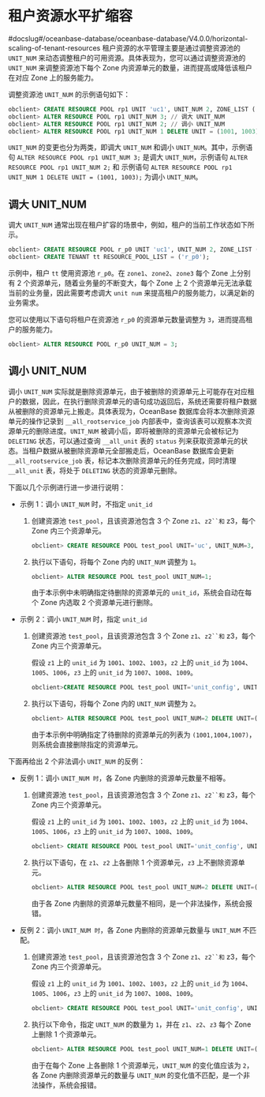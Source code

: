 # 租户资源水平扩缩容
#docslug#/oceanbase-database/oceanbase-database/V4.0.0/horizontal-scaling-of-tenant-resources
租户资源的水平管理主要是通过调整资源池的 `UNIT_NUM` 来动态调整租户的可用资源。具体表现为，您可以通过调整资源池的 `UNIT_NUM` 来调整资源池下每个 Zone 内资源单元的数量，进而提高或降低该租户在对应 Zone 上的服务能力。

调整资源池 `UNIT_NUM` 的示例语句如下：

```sql
obclient> CREATE RESOURCE POOL rp1 UNIT 'uc1', UNIT_NUM 2, ZONE_LIST ('zone1', 'zone2');
obclient> ALTER RESOURCE POOL rp1 UNIT_NUM 3; // 调大 UNIT_NUM
obclient> ALTER RESOURCE POOL rp1 UNIT_NUM 2; // 调小 UNIT_NUM
obclient> ALTER RESOURCE POOL rp1 UNIT_NUM 1 DELETE UNIT = (1001, 1003); // 指定资源单元调小 UNIT_NUM
```

`UNIT_NUM` 的变更也分为两类，即调大 `UNIT_NUM` 和调小 `UNIT_NUM`。其中，示例语句 `ALTER RESOURCE POOL rp1 UNIT_NUM 3;` 是调大 `UNIT_NUM`，示例语句 `ALTER RESOURCE POOL rp1 UNIT_NUM 2;` 和 示例语句 `ALTER RESOURCE POOL rp1 UNIT_NUM 1 DELETE UNIT = (1001, 1003);` 为调小 `UNIT_NUM`。

## 调大 UNIT_NUM

调大 `UNIT_NUM` 通常出现在租户扩容的场景中，例如，租户的当前工作状态如下所示。

```sql
obclient> CREATE RESOURCE POOL r_p0 UNIT 'uc1', UNIT_NUM 2, ZONE_LIST ('zone1', 'zone2', 'zone3');
obclient> CREATE TENANT tt RESOURCE_POOL_LIST = ('r_p0');
```

示例中，租户 `tt` 使用资源池 `r_p0`。在 `zone1`、`zone2`、`zone3` 每个 Zone 上分别有 2 个资源单元，随着业务量的不断变大，每个 Zone 上 2 个资源单元无法承载当前的业务量，因此需要考虑调大 `unit num` 来提高租户的服务能力，以满足新的业务需求。

您可以使用以下语句将租户在资源池 `r_p0` 的资源单元数量调整为 `3`，进而提高租户的服务能力。

```sql
obclient> ALTER RESOURCE POOL r_p0 UNIT_NUM = 3;
```

## 调小 UNIT_NUM

调小 `UNIT_NUM` 实际就是删除资源单元，由于被删除的资源单元上可能存在对应租户的数据，因此，在执行删除资源单元的语句成功返回后，系统还需要将租户数据从被删除的资源单元上搬走。具体表现为，OceanBase 数据库会将本次删除资源单元的操作记录到 `__all_rootservice_job` 内部表中，查询该表可以观察本次资源单元的删除进度。`UNIT_NUM` 被调小后，即将被删除的资源单元会被标记为 `DELETING` 状态，可以通过查询 `__all_unit` 表的 `status` 列来获取资源单元的状态。当租户数据从被删除资源单元全部搬走后，OceanBase 数据库会更新 `__all_rootservice_job` 表，标记本次删除资源单元的任务完成，同时清理 `__all_unit` 表，将处于 `DELETING` 状态的资源单元删除。

下面以几个示例进行进一步进行说明：

* 示例 1：调小 `UNIT_NUM` 时，不指定 `unit_id`

  1. 创建资源池 `test_pool`，且该资源池包含 3 个 Zone `z1`、`z2``和` z3，每个 Zone 内三个资源单元。

     ```sql
     obclient> CREATE RESOURCE POOL test_pool UNIT='uc', UNIT_NUM=3, ZONE_LIST=('z1','z2','z3');
     ```

  2. 执行以下语句，将每个 Zone 内的 `UNIT_NUM` 调整为 `1`。

     ```sql
     obclient> ALTER RESOURCE POOL test_pool UNIT_NUM=1;
     ```

     由于本示例中未明确指定待删除的资源单元的 `unit_id`，系统会自动在每个 Zone 内选取 2 个资源单元进行删除。

* 示例 2：调小 `UNIT_NUM` 时，指定 `unit_id`

  1. 创建资源池 `test_pool`，且该资源池包含 3 个 Zone `z1`、`z2``和` z3，每个 Zone 内三个资源单元。

     假设 `z1` 上的 `unit_id` 为 `1001`、`1002`、`1003`，`z2` 上的 `unit_id` 为 `1004`、`1005`、`1006`，`z3` 上的 `unit_id` 为 `1007`、`1008`、`1009`。

     ```sql
     obclient>CREATE RESOURCE POOL test_pool UNIT='unit_config', UNIT_NUM=3, ZONE_LIST=('z1','z2','z3');
     ```

  2. 执行以下语句，将每个 Zone 内的 `UNIT_NUM` 调整为 `2`。

     ```sql
     obclient> ALTER RESOURCE POOL test_pool UNIT_NUM=2 DELETE UNIT=(1001,1004,1007);
     ```

     由于本示例中明确指定了待删除的资源单元的列表为 `(1001,1004,1007)`，则系统会直接删除指定的资源单元。

下面再给出 2 个非法调小 `UNIT_NUM` 的反例：

* 反例 1：调小 `UNIT_NUM 时`，各 Zone 内删除的资源单元数量不相等。

  1. 创建资源池 `test_pool`，且该资源池包含 3 个 Zone `z1`、`z2``和` z3，每个 Zone 内三个资源单元。

     假设 `z1` 上的 `unit_id` 为 `1001`、`1002`、`1003`，`z2` 上的 `unit_id` 为 `1004`、`1005`、`1006`，`z3` 上的 `unit_id` 为 `1007`、`1008`、`1009`。

     ```sql
     obclient> CREATE RESOURCE POOL test_pool UNIT='unit_config', UNIT_NUM=3, ZONE_LIST=('z1','z2','z3');
     ```

  2. 执行以下语句，在 `z1`、`z2` 上各删除 1 个资源单元，`z3` 上不删除资源单元。

     ```sql
     obclient> ALTER RESOURCE POOL test_pool UNIT_NUM=2 DELETE UNIT=(1001,1004);
     ```

     由于各 Zone 内删除的资源单元数量不相同，是一个非法操作，系统会报错。

* 反例 2：调小 `UNIT_NUM 时`，各 Zone 内删除的资源单元数量与 `UNIT_NUM` 不匹配。

  1. 创建资源池 `test_pool`，且该资源池包含 3 个 Zone `z1`、`z2``和` z3，每个 Zone 内三个资源单元。

     假设 `z1` 上的 `unit_id` 为 `1001`、`1002`、`1003`，`z2` 上的 `unit_id` 为 `1004`、`1005`、`1006`，`z3` 上的 `unit_id` 为 `1007`、`1008`、`1009`。

     ```sql
     obclient> CREATE RESOURCE POOL test_pool UNIT='unit_config', UNIT_NUM=3, ZONE_LIST=('z1','z2','z3');
     ```

  2. 执行以下命令，指定 `UNIT_NUM` 的数量为 `1`，并在 `z1`、`z2`、`z3` 每个 Zone 上删除 1 个资源单元。

     ```sql
     obclient> ALTER RESOURCE POOL test_pool UNIT_NUM=1 DELETE UNIT=(1001,1004,1007);
     ```

     由于在每个 Zone 上各删除 1 个资源单元，`UNIT_NUM` 的变化值应该为 `2`，各 Zone 内删除资源单元的数量与 `UNIT_NUM` 的变化值不匹配，是一个非法操作，系统会报错。
